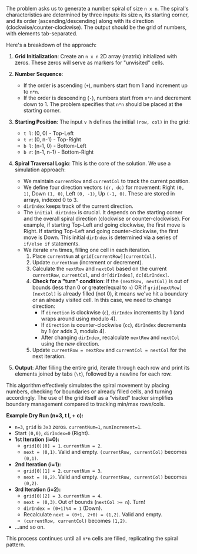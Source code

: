 The problem asks us to generate a number spiral of size `n x n`. The spiral's characteristics are determined by three inputs: its size `n`, its starting corner, and its order (ascending/descending) along with its direction (clockwise/counter-clockwise). The output should be the grid of numbers, with elements tab-separated.

Here's a breakdown of the approach:

1.  **Grid Initialization**: Create an `n x n` 2D array (matrix) initialized with zeros. These zeros will serve as markers for "unvisited" cells.

2.  **Number Sequence**:
    *   If the order is ascending (`+`), numbers start from 1 and increment up to `n*n`.
    *   If the order is descending (`-`), numbers start from `n*n` and decrement down to 1. The problem specifies that `n*n` should be placed at the starting corner.

3.  **Starting Position**:
    The input `v h` defines the initial `(row, col)` in the grid:
    *   `t l`: (0, 0) - Top-Left
    *   `t r`: (0, n-1) - Top-Right
    *   `b l`: (n-1, 0) - Bottom-Left
    *   `b r`: (n-1, n-1) - Bottom-Right

4.  **Spiral Traversal Logic**:
    This is the core of the solution. We use a simulation approach:
    *   We maintain `currentRow` and `currentCol` to track the current position.
    *   We define four direction vectors `(dr, dc)` for movement: Right `(0, 1)`, Down `(1, 0)`, Left `(0, -1)`, Up `(-1, 0)`. These are stored in arrays, indexed 0 to 3.
    *   `dirIndex` keeps track of the current direction.
    *   The `initial dirIndex` is crucial. It depends on the starting corner and the overall spiral direction (clockwise or counter-clockwise). For example, if starting Top-Left and going clockwise, the first move is Right. If starting Top-Left and going counter-clockwise, the first move is Down. This initial `dirIndex` is determined via a series of `if/else if` statements.
    *   We iterate `n*n` times, filling one cell in each iteration.
        1.  Place `currentNum` at `grid[currentRow][currentCol]`.
        2.  Update `currentNum` (increment or decrement).
        3.  Calculate the `nextRow` and `nextCol` based on the current `currentRow`, `currentCol`, and `dr[dirIndex]`, `dc[dirIndex]`.
        4.  **Check for a "turn" condition**: If the `(nextRow, nextCol)` is out of bounds (less than 0 or greater/equal to `n`) OR if `grid[nextRow][nextCol]` is already filled (not 0), it means we've hit a boundary or an already visited cell. In this case, we need to change direction:
            *   If `direction` is clockwise (`c`), `dirIndex` increments by 1 (and wraps around using modulo 4).
            *   If `direction` is counter-clockwise (`cc`), `dirIndex` decrements by 1 (or adds 3, modulo 4).
            *   After changing `dirIndex`, recalculate `nextRow` and `nextCol` using the *new* direction.
        5.  Update `currentRow = nextRow` and `currentCol = nextCol` for the next iteration.

5.  **Output**: After filling the entire grid, iterate through each row and print its elements joined by tabs (`\t`), followed by a newline for each row.

This algorithm effectively simulates the spiral movement by placing numbers, checking for boundaries or already filled cells, and turning accordingly. The use of the grid itself as a "visited" tracker simplifies boundary management compared to tracking min/max rows/cols.

**Example Dry Run (n=3, t l, + c):**
*   `n=3`, `grid` is `3x3` zeros. `currentNum=1`, `numIncrement=1`.
*   Start `(0,0)`, `dirIndex=0` (Right).
*   **1st Iteration (i=0):**
    *   `grid[0][0] = 1`. `currentNum = 2`.
    *   `next = (0,1)`. Valid and empty. `(currentRow, currentCol)` becomes `(0,1)`.
*   **2nd Iteration (i=1):**
    *   `grid[0][1] = 2`. `currentNum = 3`.
    *   `next = (0,2)`. Valid and empty. `(currentRow, currentCol)` becomes `(0,2)`.
*   **3rd Iteration (i=2):**
    *   `grid[0][2] = 3`. `currentNum = 4`.
    *   `next = (0,3)`. Out of bounds (`nextCol >= n`). Turn!
    *   `dirIndex = (0+1)%4 = 1` (Down).
    *   Recalculate `next = (0+1, 2+0) = (1,2)`. Valid and empty.
    *   `(currentRow, currentCol)` becomes `(1,2)`.
*   ...and so on.

This process continues until all `n*n` cells are filled, replicating the spiral pattern.